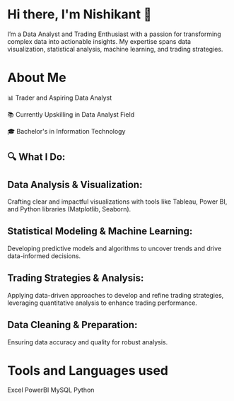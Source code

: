 # Hi there, I'm Nishikant 👋

I’m  a Data Analyst and Trading Enthusiast with a passion for transforming complex data into actionable insights. My expertise spans data visualization, statistical analysis, machine learning, and trading strategies.


# About Me
📊 Trader and Aspiring Data Analyst

📚 Currently Upskilling in Data Analyst Field

🎓 Bachelor's in Information Technology



## 🔍 What I Do:

## Data Analysis & Visualization: 
   Crafting clear and impactful visualizations with tools like Tableau, Power BI, and Python libraries (Matplotlib, Seaborn).

## Statistical Modeling & Machine Learning: 
   Developing predictive models and algorithms to uncover trends and drive data-informed decisions.

## Trading Strategies & Analysis: 
   Applying data-driven approaches to develop and refine trading strategies, leveraging quantitative analysis to enhance trading performance.

## Data Cleaning & Preparation: 
   Ensuring data accuracy and quality for robust analysis.


# Tools and Languages used
Excel
PowerBI
MySQL
Python

